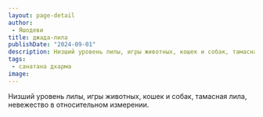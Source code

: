 ```yaml
---
layout: page-detail
author:
 - Яшодеви
title: джада-лила
publishDate: "2024-09-01"
description: Низший уровень лилы, игры животных, кошек и собак, тамасная лила, невежество в относительном измерении.
tags:
 - санатана дхарма
image: 
---
```


Низший уровень лилы, игры животных, кошек и собак, тамасная лила, невежество в относительном измерении.

